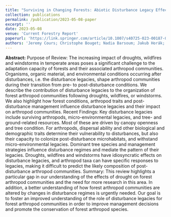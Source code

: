 ```yaml
---
title: "Surviving in Changing Forests: Abiotic Disturbance Legacy Effects on Arthropod Communities of Temperate Forests"
collection: publications
permalink: /publication/2023-05-08-paper
excerpt: ''
date: 2023-05-08
venue: 'Current Forestry Report'
paperurl: 'https://link.springer.com/article/10.1007/s40725-023-00187-0'
authors: 'Jeremy Cours; Christophe Bouget; Nadia Barsoum; Jakub Horák; Elodie Le Souchu; Alex B. Leverkus; Sylvain Pincebourde; Simon Thorn & Aurélien Sallé'
---
```


**Abstract:** Purpose of Review:
The increasing impact of droughts, wildfires and windstorms in temperate areas poses a significant challenge to the adaptation capacity of forests and their associated arthropod communities. Organisms, organic material, and environmental conditions occurring after disturbances, i.e. the disturbance legacies, shape arthropod communities during their transition from pre- to post-disturbance conditions. We describe the contribution of disturbance legacies to the organization of forest arthropod communities following droughts, wildfires, or windstorms. We also highlight how forest conditions, arthropod traits and post-disturbance management influence disturbance legacies and their impact on arthropod communities.
Recent Findings:
Key disturbance legacies include surviving arthropods, micro-environmental legacies, and tree- and ground-related resources. Most of these are driven by canopy openness and tree condition. For arthropods, dispersal ability and other biological and demographic traits determine their vulnerability to disturbances, but also their capacity to colonize post-disturbance microhabitats, and withstand micro-environmental legacies. Dominant tree species and management strategies influence disturbance regimes and mediate the pattern of their legacies. Droughts, wildfires and windstorms have idiosyncratic effects on disturbance legacies, and arthropod taxa can have specific responses to legacies, making it difficult to predict the likely composition of post-disturbance arthropod communities.
Summary:
This review highlights a particular gap in our understanding of the effects of drought on forest arthropod communities and the need for more research in this area. In addition, a better understanding of how forest arthropod communities are altered by changes in disturbance regimes is urgently needed. Our goal is to foster an improved understanding of the role of disturbance legacies for forest arthropod communities in order to improve management decisions and promote the conservation of forest arthropod species.
